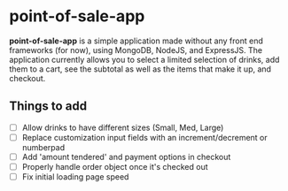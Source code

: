 # point-of-sale-app
**point-of-sale-app** is a simple application made without any front end frameworks (for now), using MongoDB, NodeJS, and ExpressJS. The application currently allows you to select a limited selection of drinks, add them to a cart, see the subtotal as well as the items that make it up, and checkout.

## Things to add
- [ ] Allow drinks to have different sizes (Small, Med, Large)
- [ ] Replace customization input fields with an increment/decrement or numberpad
- [ ] Add 'amount tendered' and payment options in checkout
- [ ] Properly handle order object once it's checked out
- [ ] Fix initial loading page speed
